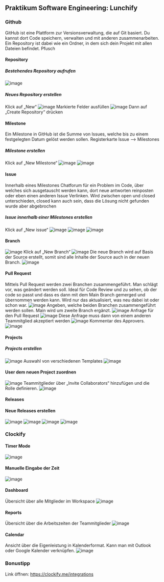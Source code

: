 ## Praktikum Software Engineering: Lunchify
### Github
GitHub ist eine Plattform zur Versionsverwaltung, die auf Git basiert. Du kannst dort Code speichern, verwalten und mit anderen zusammenarbeiten. Ein Repository ist dabei wie ein Ordner, in dem sich dein Projekt mit allen Dateien befindet.
Pfusch
#### Repository
##### Bestehendes Repository aufrufen
![image](https://github.com/user-attachments/assets/f28c0cc6-3fd0-4742-89d8-20fcb8782469)
##### Neues Repository erstellen
Klick auf „New“
![image](https://github.com/user-attachments/assets/35a119b8-5871-4040-aa76-205903799304)
Markierte Felder ausfüllen
![image](https://github.com/user-attachments/assets/288c404d-a995-4662-a1dc-958212ad00b7)
Dann auf „Create Repository“ drücken

#### Milestone
Ein Milestone in GitHub ist die Summe von Issues, welche bis zu einem festgelegten Datum gelöst werden sollen.
Registerkarte Issue --> Milestones
##### Milestone erstellen
Klick auf „New Milestone“
![image](https://github.com/user-attachments/assets/14a92aa2-3037-4e3c-8fcf-b7ddc60b36a2)
![image](https://github.com/user-attachments/assets/6166aa11-7c12-485f-bc58-85ffb34dcf7f)

#### Issue
Innerhalb eines Milestones
Chatforum für ein Problem im Code, über welches sich ausgetauscht werden kann, dort neue antworten reinposten oder eben einen anderen Issue Verlinken.
Wird zwischen open und closed unterschieden, closed kann auch sein, dass die Lösung nicht gefunden wurde aber abgebrochen
##### Issue innerhalb einer Milestones erstellen
Klick auf „New issue“
![image](https://github.com/user-attachments/assets/308efbab-ec11-4c76-9a2a-667a74da3684)
![image](https://github.com/user-attachments/assets/77ddd3ad-914c-44e6-b138-3291f7580981)
![image](https://github.com/user-attachments/assets/014aab6e-c284-4c2b-9876-aceafeb518d0)

#### Branch
![image](https://github.com/user-attachments/assets/a85dadb0-188a-4b7d-b853-72d4991e9b05)
Klick auf „New Branch“
![image](https://github.com/user-attachments/assets/d988a20c-1296-44fb-b0b3-fbf2fee40e12)
Die neue Branch wird auf Basis der Source erstellt, somit sind alle Inhalte der Source auch in der neuen Branch.
![image](https://github.com/user-attachments/assets/79041b16-8fa0-47fa-a081-c2ed2fc5efaf)

#### Pull Request
Mittels Pull Request werden zwei Branchen zusammengeführt.
Man schlägt vor, was geändert werden soll.
Ideal für Code Review und zu sehen, ob der code so passt und dass es dann mit dem Main Branch gemerged und übernommen werden kann. Wird nur das aktualisiert, was neu dabei ist oder schon war. 
![image](https://github.com/user-attachments/assets/f6238901-5401-429a-9db9-c18f5b60de30)
Angeben, welche beiden Branchen zusammengeführt werden sollen.
Main wird um zweite Branch ergänzt.
![image](https://github.com/user-attachments/assets/444b72bf-3bca-404c-a9b7-ab5ccd4c360d)
Anfrage für den Pull Request
![image](https://github.com/user-attachments/assets/2b297c0a-df1f-4c84-a97c-874df5e7db75)
Diese Anfrage muss dann von einem anderen Teammitglied akzeptiert werden
![image](https://github.com/user-attachments/assets/c0a9e6f2-1bee-4da7-b77f-902ebdfd7b01)
Kommentar des Approvers.
![image](https://github.com/user-attachments/assets/2d8b53b8-e7fd-4b05-b14e-0c8c2671ef92)

#### Projects
##### Projects erstellen
![image](https://github.com/user-attachments/assets/10412c81-5894-4687-bc05-c3f38b14579f)
Auswahl von verschiedenen Templates
![image](https://github.com/user-attachments/assets/0a721210-cfff-460a-b565-6eaee0070f91)
#### User dem neuen Project zuordnen
![image](https://github.com/user-attachments/assets/37a133cb-f476-4425-9096-61aca5b8fdd6)
Teammitglieder über „Invite Collaborators“ hinzufügen und die Rolle definieren.
![image](https://github.com/user-attachments/assets/1a0df6a4-d17e-4de8-90d5-3a86ac86256a)
#### Releases
#### Neue Releases erstellen
![image](https://github.com/user-attachments/assets/8214517f-b847-4a18-b7ea-7c2aa9274789)
![image](https://github.com/user-attachments/assets/7adf21ae-4249-4ed3-8134-2385403ea704)
![image](https://github.com/user-attachments/assets/e8a2c308-2886-463e-9f97-c11243e8676d)
![image](https://github.com/user-attachments/assets/9c478682-1cbc-48eb-9d15-a0f972231380)


### Clockify
#### Timer Mode
![image](https://github.com/user-attachments/assets/8342b262-056c-4df4-8c54-2950db71571d)
#### Manuelle Eingabe der Zeit
![image](https://github.com/user-attachments/assets/0baa90a6-bfec-4b96-9770-b702b02b6aca)
#### Dashboard
Übersicht über alle Mitglieder im Workspace
![image](https://github.com/user-attachments/assets/5b1a80f9-0227-4d17-9a28-3476a75b9fa0)
#### Reports
Übersicht über die Arbeitszeiten der Teammitglieder
![image](https://github.com/user-attachments/assets/979b41bf-fc85-4e60-b389-1ec79a0a0f41)
#### Calendar
Ansicht über die Eigenleistung in Kalenderformat. 
Kann man mit Outlook oder Google Kalender verknüpfen.
![image](https://github.com/user-attachments/assets/89f300b8-ed1a-4fe3-a549-74698d73fd8d)
### Bonustipp
Link öffnen: https://clockify.me/integrations

